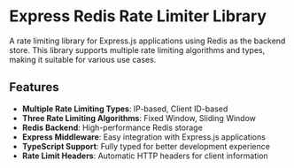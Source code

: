 # Express Redis Rate Limiter Library 

A rate limiting library for Express.js applications using Redis as the backend store. This library supports multiple rate limiting algorithms and types, making it suitable for various use cases.

## Features
- **Multiple Rate Limiting Types**: IP-based, Client ID-based
- **Three Rate Limiting Algorithms**: Fixed Window, Sliding Window
- **Redis Backend**: High-performance Redis storage
- **Express Middleware**: Easy integration with Express.js applications
- **TypeScript Support**: Fully typed for better development experience
- **Rate Limit Headers**: Automatic HTTP headers for client information

